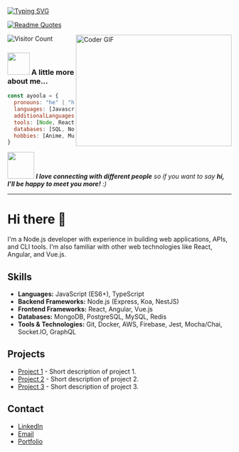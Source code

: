 [![Typing SVG](https://readme-typing-svg.demolab.com/?lines=Hi+there+👋;I'm+Olayiwola+Ayoola)](https://git.io/typing-svg)

[![Readme Quotes](https://quotes-github-readme.vercel.app/api?type=horizontal&theme=dark)](https://github.com/piyushsuthar/github-readme-quotes)

<img alt="Coder GIF" align='right' height=250 width=350 src="https://images.squarespace-cdn.com/content/v1/5769fc401b631bab1addb2ab/1541580611624-TE64QGKRJG8SWAIUS7NS/ke17ZwdGBToddI8pDm48kPoswlzjSVMM-SxOp7CV59BZw-zPPgdn4jUwVcJE1ZvWQUxwkmyExglNqGp0IvTJZamWLI2zvYWH8K3-s_4yszcp2ryTI0HqTOaaUohrI8PI6FXy8c9PWtBlqAVlUS5izpdcIXDZqDYvprRqZ29Pw0o/coding-freak.gif" />

 
![Visitor Count](https://profile-counter.glitch.me/Layoolar/count.svg)


### <img src="https://media.giphy.com/media/VgCDAzcKvsR6OM0uWg/giphy.gif" width="50"> A little more about me...  

```javascript
const ayoola = {
  pronouns: "he" | "him",
  languages: [Javascript, Typescript, PHP, HTML, CSS],
  additionalLanguages:[Python, Java, C]
  tools: [Node, React, Redux, Laravel, Storybook, Styled-Components, Jest, Docker],
  databases: [SQL, NoSQL],
  hobbies: [Anime, Music]
}
```

<img src="https://media.giphy.com/media/LnQjpWaON8nhr21vNW/giphy.gif" width="60"> <em><b>I love connecting with different people</b> so if you want to say <b>hi, I'll be happy to meet you more!</b> :)</em>

---




# Hi there 👋

I'm a Node.js developer with experience in building web applications, APIs, and CLI tools. I'm also familiar with other web technologies like React, Angular, and Vue.js.

## Skills

- **Languages:** JavaScript (ES6+), TypeScript
- **Backend Frameworks:** Node.js (Express, Koa, NestJS)
- **Frontend Frameworks:** React, Angular, Vue.js
- **Databases:** MongoDB, PostgreSQL, MySQL, Redis
- **Tools & Technologies:** Git, Docker, AWS, Firebase, Jest, Mocha/Chai, Socket.IO, GraphQL

## Projects

- [Project 1](https://github.com/your_username/project_1) - Short description of project 1.
- [Project 2](https://github.com/your_username/project_2) - Short description of project 2.
- [Project 3](https://github.com/your_username/project_3) - Short description of project 3.

## Contact

- [LinkedIn](https://www.linkedin.com/in/your_linkedin_profile)
- [Email](mailto:your_email@example.com)
- [Portfolio](https://your_portfolio_website.com)

